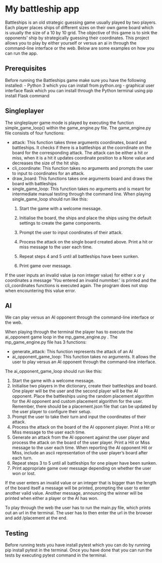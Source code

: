 # My battleship app
Battleships is an old strategic guessing game usually played by two players.  Each player places ships of different sizes on their own game board which is usually the size of a 10 by 10 grid. The objective of this game is to sink the opponents' ship by strategically guessing their coordinates. This  project  allows you to play by either yourself or versus an ai in through the command-line interface or the web. Below are some examples on how you can run the app.

## Prerequisites
Before running the Battleships game make sure you have the following installed:
	- Python 3 which you can install from python.org
	-  graphical user interface flask which you can install through the Python terminal using pip install Flask command
## Singleplayer
The singleplayer game mode is played by executing the function simple_game_loop() within the game_engine.py file. The game_engine.py file consists of four functions:
- attack: This function takes three arguments coordinates, board and battleships. It checks if there is a battleships at the coorrdinate on the board for the corresponding attack. The attack can be either a hit or miss, when it is a hit it updates coordinate position to a None value and decreases the size of the hit ship.
- cli_coordinate: This function takes no arguments and prompts the user to input to coordinates for an attack. 
- draw_board: This functions takes one arguments board and draws the board with battleships
- single_game_loop: This function takes no arguments and is meant for intermediate manual testing through the command line. 
When playing single_game_loop should run like this:
	1. Start the game with a welcome message.

	2. Initialise the board, the ships and place the ships using the default settings to 			  create the game components.

	3. Prompt the user to input coordinates of their attack.

	4. Process the attack on the single board created above. Print a hit or miss message 	to the user each time.

	5. Repeat steps 4 and 5 until all battleships have been sunken.

	6. Print game over message.

If the user inputs an invalid value (a non integer value) for either x or y coordinates a message 'You entered an invalid nummber.' is printed and the cli_coordinates functions is executed again. The program does not stop when encountering this value error.

## AI
We can play versus an AI opponent through the command-line interface or the web.
 
When playing through the terminal the player has to execute the ai_opponent game loop in the mp_game_engine.py . The mp_game_engine.py file has 3 functions: 
- generate_attack: This function represents the attack of an AI
- ai_opponent_game_loop: This function takes no arguments. It allows the user to play versus an AI opponent through the command-line interface.

The ai_opponent_game_loop should run like this:
1.  Start the game with a welcome message.
2.  Initialise two players in the dictionary, create their battleships and board. One player will be the user and the second player will be the AI opponent. Place the battleships using the random placement algorithm for the AI opponent and custom placement algorithm for the user. Remember, there should be a placement.json file that can be updated by the user player to configure their setup.
3.  Prompt the user to take their turn and input the coordinates of their attack.
4.  Process the attack on the board of the AI opponent player. Print a Hit or Miss message to the user each time.
5.  Generate an attack from the AI opponent against the user player and process the attack on the board of the user player. Print a Hit or Miss message to the user each time. When reporting the AI opponent Hit or Miss, include an ascii representation of the user player’s board after each turn.
6.  Repeat steps 3 to 5 until all battleships for one player have been sunken.
7.  Print appropriate game over message depending on whether the user won or lost.

If the user enters an invalid value or an integer that is bigger than the length of the board itself a message will be printed, prompting the user to enter another valid value. Another message, announcing the winner will be printed when either a player or the AI has won.

To play through the web the user has to run the main.py file, which prints out an url in the terminal. The user has to then enter the url in the browser and add /placement at the end.

## Testing
Before running tests you have install pytest which you can do by running pip install pytest in the terminal. Once you have done that you can run the tests by executing pytest command in the terminal.
